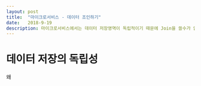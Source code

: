 ```yaml
---
layout: post
title:  "마이크로서비스 - 데이터 조인하기"
date:   2018-9-19
description: 마이크로서비스에서는 데이터 저장영역이 독립적이기 때문에 Join을 쓸수가 없습니다. 이를 해결하기 위한 방법이 두 가지 있습니다.
---
```

# 데이터 저장의 독립성
왜 

